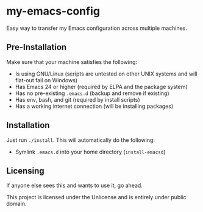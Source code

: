 # my-emacs-config

Easy way to transfer my Emacs configuration across multiple machines.

## Pre-Installation

Make sure that your machine satisfies the following:
- Is using GNU/Linux (scripts are untested on other UNIX systems and will
  flat-out fail on Windows)
- Has Emacs 24 or higher (required by ELPA and the package system)
- Has no pre-existing `.emacs.d` (backup and remove if existing)
- Has env, bash, and git (required by install scripts)
- Has a working internet connection (will be installing packages)

## Installation

Just run `./install`. This will automatically do the following:
- Symlink `.emacs.d` into your home directory (`install-emacsd`)

## Licensing

If anyone else sees this and wants to use it, go ahead.

This project is licensed under the Unlicense and is entirely under public
domain.
